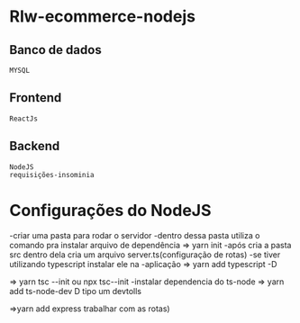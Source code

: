
<!DOCTYPE html>
<html lang="pt-br">
<head>
<meta charset="UTF-8">
<meta name="viewport" content="width=device-width, initial-scale=1.0">
<meta http-equiv="X-UA-Compatible" content="ie=edge">
<meta name="Description" content="Enter your description here"/>
<link rel="stylesheet" href="https://cdnjs.cloudflare.com/ajax/libs/twitter-bootstrap/4.5.0/css/bootstrap.min.css">
<link rel="stylesheet" href="https://cdnjs.cloudflare.com/ajax/libs/font-awesome/5.14.0/css/all.min.css">
<link rel="stylesheet" href="assets/css/style.css">

</head>
<body>
<h1>Rlw-ecommerce-nodejs</h1>

<!-- ## Regra de negócio e funcionalidades
 <img  src="front-end/public/imagens/diagrama.jpeg"></img>
## Mapa do site
<img  src="front-end/public/imagens/SiteMap.jpeg"></img> -->

## Banco de dados
    MYSQL
## Frontend
    ReactJs
## Backend
    NodeJS 
    requisições-insominia 
# Configurações do NodeJS
-criar uma pasta para rodar o servidor
-dentro dessa pasta utiliza o comando pra instalar arquivo de dependência 
=> yarn init
-após cria a pasta src dentro dela cria um arquivo server.ts(configuração de rotas)
-se tiver utilizando typescript instalar ele na 
-aplicação
=> yarn add typescript -D

=> yarn tsc --init ou npx tsc--init
-instalar dependencia do ts-node
=> yarn add ts-node-dev D 
   tipo um devtolls
   
=>yarn add express
  trabalhar com as rotas)


</body>
</html>
